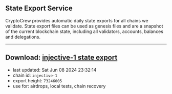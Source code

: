 ## State Export Service
CryptoCrew provides automatic daily state exports for all chains we validate. State export files can be used as genesis files and are a snapshot of the current blockchain state, including all validators, accounts, balances and delegations.

---
**Download: [injective-1 state export](https://dl-eu2.ccvalidators.com/SERVICE/injective/injective-1_export_73246005.json)**
---

- last updated: Sat Jun 08 2024 23:32:14
- chain id: `injective-1`
- export height: `73246005`
- use for: airdrops, local tests, chain recovery
